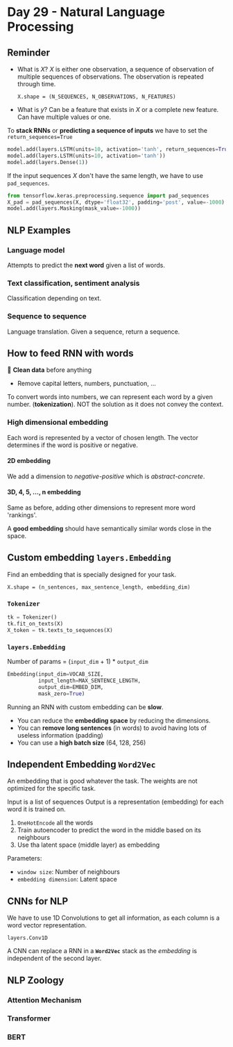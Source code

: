 <!-- markdownlint-configure-file { "MD024": { "siblings_only": true } } -->

# Day 29 - Natural Language Processing

## Reminder

- What is $X$?
  $X$ is either one observation, a sequence of observation of multiple sequences of observations.
  The observation is repeated through time.

  `X.shape = (N_SEQUENCES, N_OBSERVATIONS, N_FEATURES)`

- What is $y$?
  Can be a feature that exists in $X$ or a complete new feature.
  Can have multiple values or one.

To **stack RNNs** or **predicting a sequence of inputs** we have to set the `return_sequences=True`

```py
model.add(layers.LSTM(units=10, activation='tanh', return_sequences=True))
model.add(layers.LSTM(units=10, activation='tanh'))
model.add(layers.Dense(1))
```

If the input sequences $X$ don't have the same length, we have to use `pad_sequences`.

```py
from tensorflow.keras.preprocessing.sequence import pad_sequences
X_pad = pad_sequences(X, dtype='float32', padding='post', value=-1000)
model.add(layers.Masking(mask_value=-1000))
```

## NLP Examples

### Language model

Attempts to predict the **next word** given a list of words.

### Text classification, sentiment analysis

Classification depending on text.

### Sequence to sequence

Language translation. Given a sequence, return a sequence.

## How to feed RNN with words

🚨 **Clean data** before anything

- Remove capital letters, numbers, punctuation, ...

To convert words into numbers, we can represent each word by a given number. (**tokenization**). NOT the solution as it does not convey the context.

### High dimensional embedding

Each word is represented by a vector of chosen length.
The vector determines if the word is positive or negative.

#### 2D embedding

We add a dimension to _negative-positive_ which is _abstract-concrete_.

#### 3D, 4, 5, ..., n embedding

Same as before, adding other dimensions to represent more word 'rankings'.

A **good embedding** should have semantically similar words close in the space.

## Custom embedding `layers.Embedding`

Find an embedding that is specially designed for your task.

`X.shape = (n_sentences, max_sentence_length, embedding_dim)`

### `Tokenizer`

```python
tk = Tokenizer()
tk.fit_on_texts(X)
X_token = tk.texts_to_sequences(X)
```

### `layers.Embedding`

Number of params = (`input_dim` + 1) \* `output_dim`

```py
Embedding(input_dim=VOCAB_SIZE,
          input_length=MAX_SENTENCE_LENGTH,
          output_dim=EMBED_DIM,
          mask_zero=True)
```

Running an RNN with custom embedding can be **slow**.

- You can reduce the **embedding space** by reducing the dimensions.
- You can **remove long sentences** (in words) to avoid having lots of useless information (padding)
- You can use a **high batch size** (64, 128, 256)

## Independent Embedding `Word2Vec`

An embedding that is good whatever the task.
The weights are not optimized for the specific task.

Input is a list of sequences
Output is a representation (embedding) for each word it is trained on.

1. `OneHotEncode` all the words
2. Train autoencoder to predict the word in the middle based on its neighbours
3. Use tha latent space (middle layer) as embedding

Parameters:

- `window size`: Number of neighbours
- `embedding dimension`: Latent space

## CNNs for NLP

We have to use 1D Convolutions to get all information, as each column is a word vector representation.

`layers.Conv1D`

A CNN can replace a RNN in a **`Word2Vec`** stack as the _embedding_ is independent of the second layer.

## NLP Zoology

### Attention Mechanism

### Transformer

### BERT
